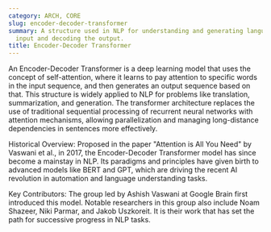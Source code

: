 ```yaml
---
category: ARCH, CORE
slug: encoder-decoder-transformer
summary: A structure used in NLP for understanding and generating language by encoding
  input and decoding the output.
title: Encoder-Decoder Transformer
---
```


An Encoder-Decoder Transformer is a deep learning model that uses the concept of self-attention, where it learns to pay attention to specific words in the input sequence, and then generates an output sequence based on that. This structure is widely applied to NLP for problems like translation, summarization, and generation. The transformer architecture replaces the use of traditional sequential processing of recurrent neural networks with attention mechanisms, allowing parallelization and managing long-distance dependencies in sentences more effectively.

Historical Overview: Proposed in the paper "Attention is All You Need" by Vaswani et al., in 2017, the Encoder-Decoder Transformer model has since become a mainstay in NLP. Its paradigms and principles have given birth to advanced models like BERT and GPT, which are driving the recent AI revolution in automation and language understanding tasks.

Key Contributors: The group led by Ashish Vaswani at Google Brain first introduced this model. Notable researchers in this group also include Noam Shazeer, Niki Parmar, and Jakob Uszkoreit. It is their work that has set the path for successive progress in NLP tasks.